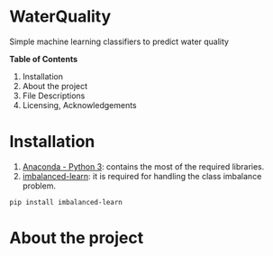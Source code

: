 # WaterQuality
  Simple machine learning classifiers to predict water quality

**Table of Contents**
  1. Installation
  2. About the project
  3. File Descriptions
  4. Licensing, Acknowledgements

# Installation
  1. [Anaconda - Python 3](https://www.anaconda.com/products/individual): contains the most of the required libraries.
  2. [imbalanced-learn](https://imbalanced-learn.org/stable/): it is required for handling the class imbalance problem.
    
    pip install imbalanced-learn
    
  # About the project
    
